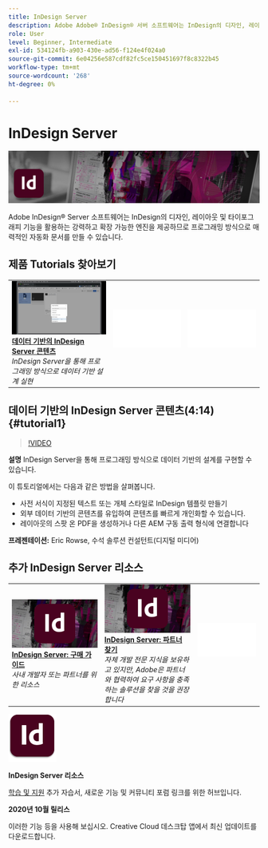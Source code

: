 ```yaml
---
title: InDesign Server
description: Adobe Adobe® InDesign® 서버 소프트웨어는 InDesign의 디자인, 레이아웃 및 타이포그래피 기능을 활용하는 강력하고 확장 가능한 엔진을 제공하여 프로그래밍 방식으로 매력적인 자동화 문서를 만들 수 있도록 합니다
role: User
level: Beginner, Intermediate
exl-id: 534124fb-a903-430e-ad56-f124e4f024a0
source-git-commit: 6e04256e587cdf82fc5ce150451697f8c8322b45
workflow-type: tm+mt
source-wordcount: '268'
ht-degree: 0%

---
```


# InDesign Server

![튜토리얼 메인 이미지](../assets/InDesignServer.jpg)

Adobe InDesign® Server 소프트웨어는 InDesign의 디자인, 레이아웃 및 타이포그래피 기능을 활용하는 강력하고 확장 가능한 엔진을 제공하므로 프로그래밍 방식으로 매력적인 자동화 문서를 만들 수 있습니다.

## 제품 Tutorials 찾아보기

<table style="table-layout:fixed">
<tr>
 <td>
   <a href="indesignserver.md#tutorial1">
      <img alt="데이터 기반의 InDesign Server 콘텐츠" src="../assets/dataDriven-InDesign-Server-Content.jpg" />
   </a>
    <div>
   <a href="indesignserver.md#tutorial1"><strong>데이터 기반의 InDesign Server 콘텐츠</strong></a>
    </div>
    <em>InDesign Server을 통해 프로그래밍 방식으로 데이터 기반 설계 실현</em>
    <br>
  </td>
  <td>
    <img alt="스페이서" src="../assets/Whitespacer.png" />
    <div>
    <br>
  </td>
  <td>
    <img alt="스페이서" src="../assets/Whitespacer.png" />
    <div>
    <br>
  </td>
</tr>
</table>

## 데이터 기반의 InDesign Server 콘텐츠(4:14) {#tutorial1}

>[!VIDEO](https://video.tv.adobe.com/v/326901?hidetitle=true)

**설명**
InDesign Server을 통해 프로그래밍 방식으로 데이터 기반의 설계를 구현할 수 있습니다.

이 튜토리얼에서는 다음과 같은 방법을 살펴봅니다.
* 사전 서식이 지정된 텍스트 또는 개체 스타일로 InDesign 템플릿 만들기
* 외부 데이터 기반의 콘텐츠를 유입하여 콘텐츠를 빠르게 개인화할 수 있습니다.
* 레이아웃의 스팟 온 PDF을 생성하거나 다른 AEM 구동 출력 형식에 연결합니다

**프레젠테이션:**
Eric Rowse, 수석 솔루션 컨설턴트(디지털 미디어)

## 추가 InDesign Server 리소스

<table>
<tr>
 <td>
   <a href="https://www.adobe.com/products/indesignserver/buying-guide.html">
      <img alt="InDesign Server: 구매 가이드" src="../assets/IDS_Thumbnail.jpg" />
   </a>
    <div>
   <a href="https://www.adobe.com/products/indesignserver/buying-guide.html"><strong>InDesign Server: 구매 가이드</strong></a>
    </div>
    <em>사내 개발자 또는 파트너를 위한 리소스</em>
    <br>
  </td>
  <td>
   <a href="https://www.adobe.com/products/indesignserver/partner.html">
      <img alt="InDesign Server: 파트너 찾기" src="../assets/IDS_Thumbnail.jpg" />
   </a>
    <div>
   <a href="https://www.adobe.com/products/indesignserver/partner.html"><strong>InDesign Server: 파트너 찾기</strong></a>
    </div>
    <em>자체 개발 전문 지식을 보유하고 있지만, Adobe은 파트너와 협력하여 요구 사항을 충족하는 솔루션을 찾을 것을 권장합니다</em>
    <br>
  </td>
  <td>
    <img alt="스페이서" src="../assets/Whitespacer.png" />
    <div>
    <br>
  </td>
</tr>
</table>

![InDesign Server 로고](../assets/id_server_appicon_96.png)

**InDesign Server 리소스**

[학습 및 지원](https://www.adobe.com/products/indesignserver.html) 추가 자습서, 새로운 기능 및 커뮤니티 포럼 링크를 위한 허브입니다.

**2020년 10월 릴리스**

이러한 기능 등을 사용해 보십시오. Creative Cloud 데스크탑 앱에서 최신 업데이트를 다운로드합니다.
